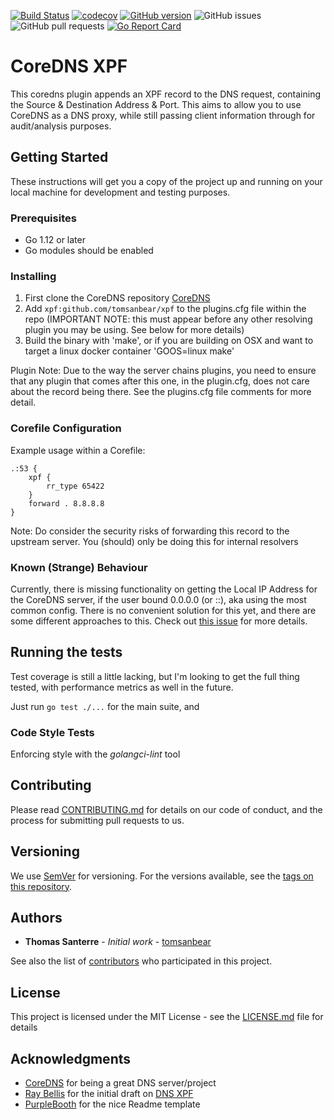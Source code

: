 [![Build Status](https://travis-ci.org/tomsanbear/xpf.svg?branch=master)](https://travis-ci.org/tomsanbear/xpf) [![codecov](https://codecov.io/gh/tomsanbear/xpf/branch/master/graph/badge.svg)](https://codecov.io/gh/tomsanbear/xpf) [![GitHub version](https://badge.fury.io/gh/tomsanbear%2Fxpf.svg)](https://badge.fury.io/gh/tomsanbear%2Fxpf) ![GitHub issues](https://img.shields.io/github/issues/tomsanbear/xpf.svg) ![GitHub pull requests](https://img.shields.io/github/issues-pr/tomsanbear/xpf.svg) [![Go Report Card](https://goreportcard.com/badge/github.com/tomsanbear/xpf)](https://goreportcard.com/report/github.com/tomsanbear/xpf)


# CoreDNS XPF

This coredns plugin appends an XPF record to the DNS request, containing the Source & Destination Address & Port. This aims to allow you to use CoreDNS as a DNS proxy, while still passing client information through for audit/analysis purposes.

## Getting Started

These instructions will get you a copy of the project up and running on your local machine for development and testing purposes. 

### Prerequisites

- Go 1.12 or later
- Go modules should be enabled

### Installing

1. First clone the CoreDNS repository [CoreDNS](https://github.com/coredns/coredns)
2. Add ```xpf:github.com/tomsanbear/xpf``` to the plugins.cfg file within the repo (IMPORTANT NOTE: this must appear before any other resolving plugin you may be using. See below for more details)
3. Build the binary with 'make', or if you are building on OSX and want to target a linux docker container 'GOOS=linux make'

Plugin Note:
Due to the way the server chains plugins, you need to ensure that any plugin that comes after this one, in the plugin.cfg, does not care about the record being there. See the plugins.cfg file comments for more detail.

### Corefile Configuration

Example usage within a Corefile:

```
.:53 {
    xpf {
        rr_type 65422
    }
    forward . 8.8.8.8
}
```

Note: Do consider the security risks of forwarding this record to the upstream server. You (should) only be doing this for internal resolvers

### Known (Strange) Behaviour

Currently, there is missing functionality on getting the Local IP Address for the CoreDNS server, if the user bound 0.0.0.0 (or ::), aka using the most common config. There is no convenient solution for this yet, and there are some different approaches to this. Check out [this issue](https://github.com/tomsanbear/xpf/issues/7) for more details.

## Running the tests

Test coverage is still a little lacking, but I'm looking to get the full thing tested, with performance metrics as well in the future. 

Just run ```go test ./...``` for the main suite, and 

### Code Style Tests

Enforcing style with the <em>golangci-lint</em> tool

## Contributing

Please read [CONTRIBUTING.md](https://gist.github.com/PurpleBooth/b24679402957c63ec426) for details on our code of conduct, and the process for submitting pull requests to us.

## Versioning

We use [SemVer](http://semver.org/) for versioning. For the versions available, see the [tags on this repository](https://github.com/tomsanbear/xpf/tags). 

## Authors

* **Thomas Santerre** - *Initial work* - [tomsanbear](https://github.com/tomsanbear)

See also the list of [contributors](https://github.com/tomsanbear/xpf/contributors) who participated in this project.

## License

This project is licensed under the MIT License - see the [LICENSE.md](LICENSE.md) file for details

## Acknowledgments

* [CoreDNS](https://github.com/coredns/coredns) for being a great DNS server/project
* [Ray Bellis](https://github.com/raybellis) for the initial draft on [DNS XPF](https://www.ietf.org/archive/id/draft-bellis-dnsop-xpf-04.txt)
* [PurpleBooth](https://github.com/PurpleBooth) for the nice Readme template
